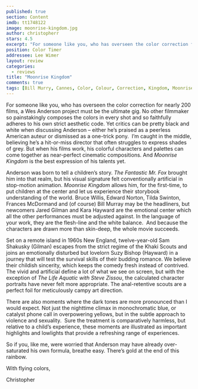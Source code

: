 ```yaml
---
published: true
section: Content
imdb: tt1748122
image: moonrise-kingdom.jpg
author: christopherr
stars: 4.5
excerpt: "For someone like you, who has overseen the color correction for nearly 200 films, a Wes Anderson project must be the ultimate gig. No other filmmaker so painstakingly composes the colors in every shot and so faithfully adheres to his own strict aesthetic code."
position: Color Timer
addressee: Lee Wimer
layout: review
categories:
  - reviews
title: "Moonrise Kingdom"
comments: true
tags: [Bill Murry, Cannes, Color, Colour, Correction, Kingdom, Moonrise, Timing, Uncategorized, Wed Anderson]
---
```

<p>For someone like you, who has overseen the color correction for nearly 200 films, a Wes Anderson project must be the ultimate gig. No other filmmaker so painstakingly composes the colors in every shot and so faithfully adheres to his own strict aesthetic code. Yet critics can be pretty black and white when discussing Anderson &ndash; either he&rsquo;s praised as a peerless American auteur or dismissed as a one-trick pony.&nbsp; I&rsquo;m caught in the middle, believing he&rsquo;s a hit-or-miss director that often struggles to express shades of grey. But when his films work, his colorful characters and palettes can come together as near-perfect cinematic compositions. And <em>Moonrise Kingdom</em> is the best expression of his talents yet.</p>
<p>Anderson was born to tell a children&rsquo;s story. <em>The Fantastic Mr. Fox</em> brought him into that realm, but his visual signature felt conventionally artificial in stop-motion animation. <em>Moonrise Kingdom</em> allows him, for the first-time, to put children at the center and let us experience their storybook understanding of the world. Bruce Willis, Edward Norton, Tilda Swinton, Frances McDormand and (of course) Bill Murray may be the headliners, but newcomers Jared Gilman and Kara Hayward are the emotional center which all the other performances must be adjusted against. In the language of your work, they are the flesh-line and the white balance. &nbsp;And because the characters are drawn more than skin-deep, the whole movie succeeds.</p>
<p>Set on a remote island in 1960s New England, twelve-year-old Sam Shakusky (Gilman) escapes from the strict regime of the Khaki Scouts and joins an emotionally disturbed but lovelorn Suzy Bishop (Hayward) in a journey that will test the survival skills of their budding romance. We believe their childish sincerity, which keeps the comedy fresh instead of contrived. The vivid and artificial define a lot of what we see on screen, but with the exception of <em>The Life Aquatic with Steve Zissou</em>, the calculated character portraits have never felt more appropriate. The anal-retentive scouts are a perfect foil for meticulously campy art direction.</p>
<p>There are also moments where the dark tones are more pronounced than I would expect. Not just the nighttime climax in monochromatic blue, or catalyst phone call in overpowering yellows, but in the subtle approach to violence and sexuality.&nbsp; Sure the treatment is comparatively harmless, but relative to a child&rsquo;s experience, these moments are illustrated as important highlights and lowlights that provide a refreshing range of experiences.</p>
<p>So if you, like me, were worried that Anderson may have already over-saturated his own formula, breathe easy. There&rsquo;s gold at the end of this rainbow. &nbsp;</p>
<p>With flying colors,</p>
<p>Christopher</p>
